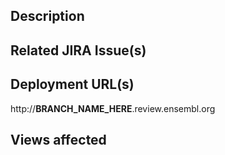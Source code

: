 ## Description
<!--
_Using one or more sentences, describe the proposed changes and the reason for making them._
-->


## Related JIRA Issue(s)
<!--_Please provide the URL(s) for any JIRA issues related to this PR._-->

## Deployment URL(s)
http://__BRANCH_NAME_HERE__.review.ensembl.org


## Views affected
<!--
_List the website view(s) that you know are affected by this change._
_If possible please provide a relative or localhost URL that can be used to view the change._
-->